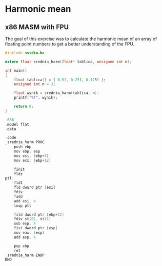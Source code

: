 # Harmonic mean
## x86 MASM with FPU

The goal of this exercise was to calculate the harmonic mean of an array of floating point numbers to get a better understanding of the FPU.

```c
#include <stdio.h>

extern float srednia_harm(float* tablica, unsigned int n);

int main()
{
	float tablica[] = { 0.5f, 0.25f, 0.125f };
	unsigned int n = 3;

	float wynik = srednia_harm(tablica, n);
	printf("%f", wynik);

	return 0;
}
```

```c
.686
.model flat
.data

.code
_srednia_harm PROC
	push ebp
	mov ebp, esp
	mov esi, [ebp+8]
	mov ecx, [ebp+12]

	finit
	fldz
ptl:
	fld1
	fld dword ptr [esi]
	fdiv
	fadd
	add esi, 4
	loop ptl

	fild dword ptr [ebp+12]
	fdiv st(0), st(1)
	sub esp, 4
	fist dword ptr [esp]
	mov eax, [esp]
	add esp, 4

	pop ebp
	ret
_srednia_harm ENDP
END
```

